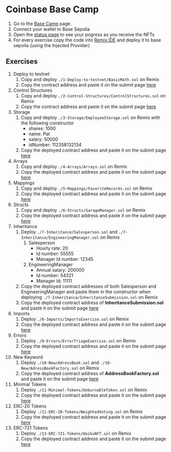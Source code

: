 # Coinbase Base Camp

1. Go to the [Base Camp](https://docs.base.org/base-camp/docs/welcome/) page.
2. Connect your wallet to Base Sepolia
3. Open the [status page](https://docs.base.org/base-camp/progress/) to see your pogress as you receive the NFTs
4. For every exercise copy the code into [Remix IDE](remix.ethereum.org) and deploy it to base sepolia (using the Injected Provider)

## Exercises

1. Deploy to testnet
   1. Copy and deploy `./1-Deploy-to-testnet/BasicMath.sol` on Remix
   2. Copy the contract address and paste it on the submit page [here](https://docs.base.org/base-camp/docs/deployment-to-testnet/deployment-to-testnet-exercise/)
2. Control Structures
   1. Copy and deploy `./2-Control-Structures/ControlStructures.sol` on Remix
   2. Copy the contract address and paste it on the submit page [here](https://docs.base.org/base-camp/docs/control-structures/control-structures-exercise/)
3. Storage
   1. Copy and deploy `./3-Storage/EmployeeStorage.sol` on Remix with the following constructor
      - shares: 1000
      - name: Pat
      - salary: 50000
      - idNumber: 112358132134
   2. Copy the deployed contract address and paste it on the submit page [here](https://docs.base.org/base-camp/docs/storage/storage-exercise/)
4. Arrays
   1. Copy and deploy `./4-Arrays/Arrays.sol` on Remix
   2. Copy the deployed contract address and paste it on the submit page [here](https://docs.base.org/base-camp/docs/arrays/arrays-exercise/)
5. Mappings
   1. Copy and deploy `./5-Mappings/FavoriteRecords.sol` on Remix
   2. Copy the deployed contract address and paste it on the submit page [here](https://docs.base.org/base-camp/docs/mappings/mappings-exercise/)
6. Structs
   1. Copy and deploy `./6-Structs/GarageManager.sol` on Remix
   2. Copy the deployed contract address and paste it on the submit page [here](https://docs.base.org/base-camp/docs/structs/structs-exercise/)
7. Inheritance
   1. Deploy  `./7-Inheritance/Salesperson.sol` and `./7-Inheritance/EngineeringManager.sol` on Remix
      1. Salesperson
         - Hourly rate: 20
         - Id number: 55555
         - Manager Id number: 12345
      2. EngineeringManager
         - Annual salary: 200000
         - Id number: 54321
         - Manager Id: 11111
   2. Copy the deployed contract addresses of both Salesperson and EngineeringManager and paste them in the constructor when deploying `./7-Inheritance/InheritanceSubmission.sol` on Remix 
   3. Copy the deployed contract address of **InheritanceSubmission.sol** and paste it on the submit page [here](https://docs.base.org/base-camp/docs/inheritance/inheritance-exercise/)
8. Imports
   1. Deploy `./8-Imports/ImportsExercise.sol` on Remix
   2. Copy the deployed contract address and paste it on the submit page [here](https://docs.base.org/base-camp/docs/imports/imports-exercise/)
9. Errors
   1. Deploy `./9-Errors/ErrorTriageExercise.sol` on Remix
   2. Copy the deployed contract address and paste it on the submit page [here](https://docs.base.org/base-camp/docs/error-triage/error-triage-exercise/)
10. New Keyword
    1. Deploy `./10-New/AdressBook.sol` and `./10-New/AdressBookFactory.sol` on Remix
    2. Copy the deployed contract address of **AddressBookFactory.sol** and paste it on the submit page [here](https://docs.base.org/base-camp/docs/new-keyword/new-keyword-exercise/)
11. Minimal Tokens
    1. Deploy `./11-Minimal-Tokens/UnburnableToken.sol` on Remix
    2. Copy the deployed contract address and paste it on the submit page [here](https://docs.base.org/base-camp/docs/minimal-tokens/minimal-tokens-exercise/)
12. ERC-20 Tokens
    1. Deploy `./11-ERC-20-Tokens/WeightedVoting.sol` on Remix
    2. Copy the deployed contract address and paste it on the submit page [here](https://docs.base.org/base-camp/docs/erc-20-token/erc-20-exercise/)
13. ERC-721 Tokens
    1.  Deploy `./13-ERC-721-Tokens/HaikuNFT.sol` on Remix
    2.  Copy the deployed contract address and paste it on the submit page [here](https://docs.base.org/base-camp/docs/erc-721-token/erc-721-exercise/)